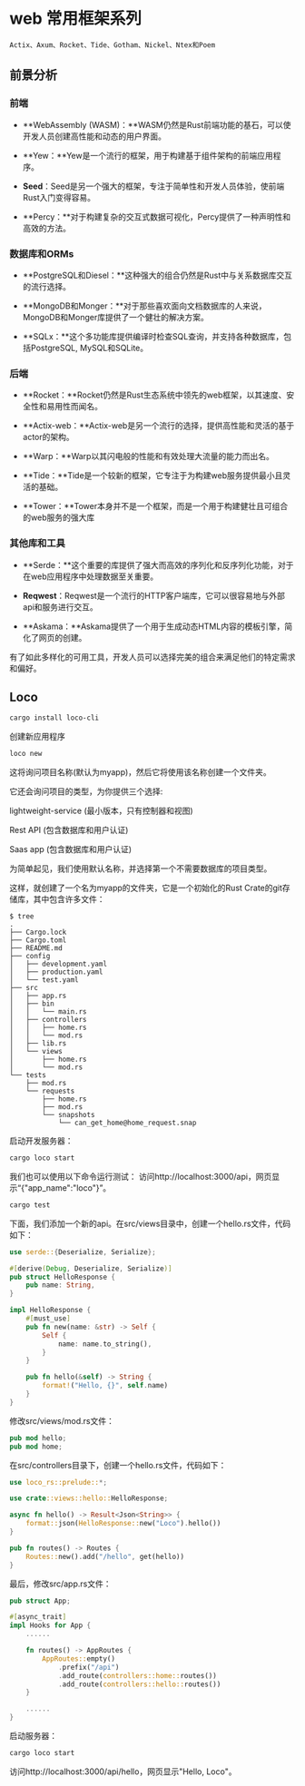 # web 常用框架系列

```
Actix、Axum、Rocket、Tide、Gotham、Nickel、Ntex和Poem
```

## 前景分析


### 前端

- **WebAssembly (WASM)：**WASM仍然是Rust前端功能的基石，可以使开发人员创建高性能和动态的用户界面。
    
- **Yew：**Yew是一个流行的框架，用于构建基于组件架构的前端应用程序。
    
- **Seed**：Seed是另一个强大的框架，专注于简单性和开发人员体验，使前端Rust入门变得容易。
    
- **Percy：**对于构建复杂的交互式数据可视化，Percy提供了一种声明性和高效的方法。


### 数据库和ORMs

- **PostgreSQL和Diesel：**这种强大的组合仍然是Rust中与关系数据库交互的流行选择。
    
- **MongoDB和Monger：**对于那些喜欢面向文档数据库的人来说，MongoDB和Monger库提供了一个健壮的解决方案。
    
- **SQLx：**这个多功能库提供编译时检查SQL查询，并支持各种数据库，包括PostgreSQL, MySQL和SQLite。

### 后端
- **Rocket：**Rocket仍然是Rust生态系统中领先的web框架，以其速度、安全性和易用性而闻名。
    
- **Actix-web：**Actix-web是另一个流行的选择，提供高性能和灵活的基于actor的架构。
    
- **Warp：**Warp以其闪电般的性能和有效处理大流量的能力而出名。
    
- **Tide：**Tide是一个较新的框架，它专注于为构建web服务提供最小且灵活的基础。
    
- **Tower：**Tower本身并不是一个框架，而是一个用于构建健壮且可组合的web服务的强大库

### 其他库和工具
- **Serde：**这个重要的库提供了强大而高效的序列化和反序列化功能，对于在web应用程序中处理数据至关重要。
    
- **Reqwest**：Reqwest是一个流行的HTTP客户端库，它可以很容易地与外部api和服务进行交互。
    
- **Askama：**Askama提供了一个用于生成动态HTML内容的模板引擎，简化了网页的创建。
    

有了如此多样化的可用工具，开发人员可以选择完美的组合来满足他们的特定需求和偏好。









## Loco

```sh
cargo install loco-cli
```

创建新应用程序
```sh
loco new
```
这将询问项目名称(默认为myapp)，然后它将使用该名称创建一个文件夹。

它还会询问项目的类型，为你提供三个选择:

lightweight-service (最小版本，只有控制器和视图)


Rest API (包含数据库和用户认证)


Saas app (包含数据库和用户认证)


为简单起见，我们使用默认名称，并选择第一个不需要数据库的项目类型。

这样，就创建了一个名为myapp的文件夹，它是一个初始化的Rust Crate的git存储库，其中包含许多文件：

```tree
$ tree
.
├── Cargo.lock
├── Cargo.toml
├── README.md
├── config
│   ├── development.yaml
│   ├── production.yaml
│   └── test.yaml
├── src
│   ├── app.rs
│   ├── bin
│   │   └── main.rs
│   ├── controllers
│   │   ├── home.rs
│   │   └── mod.rs
│   ├── lib.rs
│   └── views
│       ├── home.rs
│       └── mod.rs
└── tests
    ├── mod.rs
    └── requests
        ├── home.rs
        ├── mod.rs
        └── snapshots
            └── can_get_home@home_request.snap
```


启动开发服务器：
```sh
cargo loco start
```

我们也可以使用以下命令运行测试：
访问http://localhost:3000/api，网页显示“{"app_name":"loco"}”。
```sh
cargo test
```

下面，我们添加一个新的api。在src/views目录中，创建一个hello.rs文件，代码如下：
```rs
use serde::{Deserialize, Serialize};

#[derive(Debug, Deserialize, Serialize)]
pub struct HelloResponse {
    pub name: String,
}

impl HelloResponse {
    #[must_use]
    pub fn new(name: &str) -> Self {
        Self {
            name: name.to_string(),
        }
    }

    pub fn hello(&self) -> String {
        format!("Hello, {}", self.name)
    }
}
```


修改src/views/mod.rs文件：
```rs
pub mod hello;
pub mod home;
```

在src/controllers目录下，创建一个hello.rs文件，代码如下：
```rs
use loco_rs::prelude::*;

use crate::views::hello::HelloResponse;

async fn hello() -> Result<Json<String>> {
    format::json(HelloResponse::new("Loco").hello())
}

pub fn routes() -> Routes {
    Routes::new().add("/hello", get(hello))
}
```

最后，修改src/app.rs文件：
```rs
pub struct App;

#[async_trait]
impl Hooks for App {
    ......

    fn routes() -> AppRoutes {
        AppRoutes::empty()
            .prefix("/api")
            .add_route(controllers::home::routes())
            .add_route(controllers::hello::routes())
    }

    ......
}
```

启动服务器：
```sh
cargo loco start
```

访问http://localhost:3000/api/hello，网页显示"Hello, Loco"。

